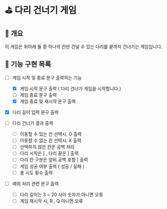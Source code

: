 # ⛳️ 다리 건너기 게임

## 🎱 개요

이 게임은 위아래 둘 중 하나의 칸만 건널 수 있는 다리를 끝까지 건너가는 게임입니다.

## 🎒 기능 구현 목록

- [ ] 게임 시작 및 종료 문구 출력하는 기능

  - [x] 게임 시작 문구 출력 ( 다리 건너기 게임을 시작합니다.)
  - [ ] 게임 종료 문구 출력
  - [x] 게임 종료 및 재시작 문구 출력

- [x] 다리 길이 입력 문구 출력
- [ ] 다리 건너기 결과 출력

  - [ ] 이동할 수 있는 칸 선택시, O 출력
  - [ ] 이동할 수 없는 칸 선택시, X 출력
  - [ ] 선택하지 않은 칸은 공백 처리
  - [ ] 다리 시작은 [ , 다리 끝은 ] 출력
  - [ ] 다리 칸 구분은 앞뒤 공백 포함 | 출력
  - [ ] 게임 성공 여부 출력 ( 성공 / 실패 )
  - [ ] 총 시도 횟수 출력

- [ ] 예외 처리 관련 문구 출력
  - [ ] 다리 길이는 3 ~ 20 사이 숫자가 아니면 오류
  - [ ] 게임 재시작 시, R , Q 아니면 오류
